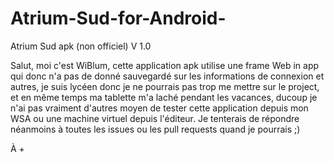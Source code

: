 # Atrium-Sud-for-Android-
Atrium Sud  apk (non officiel) V 1.0

Salut, moi c'est WiBlum, cette application apk utilise une frame Web in app qui donc n'a pas de donné sauvegardé sur les informations de connexion et autres, je suis lycéen donc je ne pourrais pas trop me mettre sur le project, et en même temps ma tablette m'a laché pendant les vacances, ducoup je n'ai pas vraiment d'autres moyen de tester cette application depuis mon WSA ou une machine virtuel depuis l'éditeur.
Je tenterais de répondre néanmoins à toutes les issues ou les pull requests quand je pourrais ;)

À +
